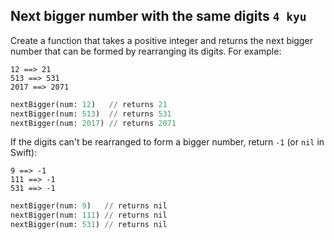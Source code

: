 ## Next bigger number with the same digits `4 kyu`
Create a function that takes a positive integer and returns the next bigger number that can be formed by rearranging its digits. For example:  
```
12 ==> 21
513 ==> 531
2017 ==> 2071
```
```python
nextBigger(num: 12)   // returns 21
nextBigger(num: 513)  // returns 531
nextBigger(num: 2017) // returns 2071
```
If the digits can't be rearranged to form a bigger number, return `-1` (or `nil` in Swift):  
```
9 ==> -1
111 ==> -1
531 ==> -1
```
```python
nextBigger(num: 9)   // returns nil
nextBigger(num: 111) // returns nil
nextBigger(num: 531) // returns nil
```
